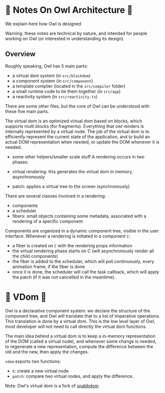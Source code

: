 # 🦉 Notes On Owl Architecture 🦉

We explain here how Owl is designed

Warning: these notes are technical by nature, and intended for people working
on Owl (or interested in understanding its design).

## Overview

Roughly speaking, Owl has 5 main parts:

- a virtual dom system (in `src/blockdom`)
- a component system (in `src/component`)
- a template compiler (located in the `src/compiler` folder)
- a small runtime code to tie them together (in `src/app`)
- a reactivity system (in `src/reactivity.ts`)

There are some other files, but the core of Owl can be understood with these
five main parts.

The virtual dom is an optimized virtual dom based on blocks, which supports
multi blocks (for fragments). Everything that owl renders is internally
represented by a virtual node. The job of the virtual dom is to efficiently
represent the current state of the application, and to build an actual DOM
representation when needed, or update the DOM whenever it is needed.

- some other helpers/smaller scale stuff
  A rendering occurs in two phases:

- virtual rendering: this generates the virtual dom in memory, asynchronously
- patch: applies a virtual tree to the screen (synchronously)

There are several classes involved in a rendering:

- components
- a scheduler
- fibers: small objects containing some metadata, associated with a rendering of
  a specific component

Components are organized in a dynamic component tree, visible in the user
interface. Whenever a rendering is initiated in a component `C`:

- a fiber is created on `C` with the rendering props information
- the virtual rendering phase starts on C (will asynchronously render all the
  child components)
- the fiber is added to the scheduler, which will poll continuously, every
  animation frame, if the fiber is done
- once it is done, the scheduler will call the task callback, which will apply
  the patch (if it was not cancelled in the meantime).

# 🦉 VDom 🦉

Owl is a declarative component system: we declare the structure of the component
tree, and Owl will translate that to a list of imperative operations. This
translation is done by a virtual dom. This is the low level layer of Owl, most
developer will not need to call directly the virtual dom functions.

The main idea behind a virtual dom is to keep a in-memory representation of the
DOM (called a virtual node), and whenever some change is needed, to regenerate
a new representation, compute the difference between the old and the new, then
apply the changes.

`vdom` exports two functions:

- `h`: create a new virtual node
- `patch`: compare two virtual nodes, and apply the difference.

Note: Owl's virtual dom is a fork of [snabbdom](https://github.com/snabbdom/snabbdom).
